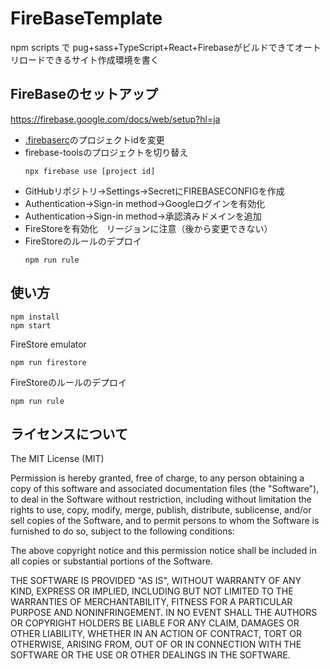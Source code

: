 # FireBaseTemplate
npm scripts で pug+sass+TypeScript+React+Firebaseがビルドできてオートリロードできるサイト作成環境を書く  

## FireBaseのセットアップ

https://firebase.google.com/docs/web/setup?hl=ja

- [.firebaserc](./.firebaserc)のプロジェクトidを変更
- firebase-toolsのプロジェクトを切り替え
    ```
    npx firebase use [project id]
    ```
- GitHubリポジトリ->Settings->SecretにFIREBASECONFIGを作成
- Authentication->Sign-in method->Googleログインを有効化
- Authentication->Sign-in method->承認済みドメインを追加
- FireStoreを有効化　リージョンに注意（後から変更できない）
- FireStoreのルールのデプロイ
    ```
    npm run rule
    ```

## 使い方

```
npm install  
npm start
```

FireStore emulator
```
npm run firestore
```

FireStoreのルールのデプロイ
```
npm run rule
```


## ライセンスについて

The MIT License (MIT)

Permission is hereby granted, free of charge, to any person obtaining a copy
of this software and associated documentation files (the "Software"), to deal
in the Software without restriction, including without limitation the rights
to use, copy, modify, merge, publish, distribute, sublicense, and/or sell
copies of the Software, and to permit persons to whom the Software is
furnished to do so, subject to the following conditions:

The above copyright notice and this permission notice shall be included in all
copies or substantial portions of the Software.

THE SOFTWARE IS PROVIDED "AS IS", WITHOUT WARRANTY OF ANY KIND, EXPRESS OR
IMPLIED, INCLUDING BUT NOT LIMITED TO THE WARRANTIES OF MERCHANTABILITY,
FITNESS FOR A PARTICULAR PURPOSE AND NONINFRINGEMENT. IN NO EVENT SHALL THE
AUTHORS OR COPYRIGHT HOLDERS BE LIABLE FOR ANY CLAIM, DAMAGES OR OTHER
LIABILITY, WHETHER IN AN ACTION OF CONTRACT, TORT OR OTHERWISE, ARISING FROM,
OUT OF OR IN CONNECTION WITH THE SOFTWARE OR THE USE OR OTHER DEALINGS IN THE
SOFTWARE.
